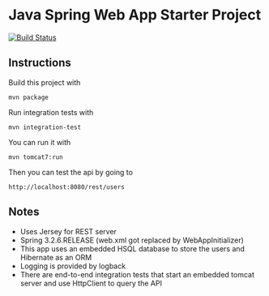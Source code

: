 Java Spring Web App Starter Project
=============================

[![Build Status](https://travis-ci.org/jtuchscherer/java-starter.png)](https://travis-ci.org/jtuchscherer/java-starter)


Instructions
------------

Build this project with

    mvn package

Run integration tests with

    mvn integration-test

You can run it with

    mvn tomcat7:run

Then you can test the api by going to

    http://localhost:8080/rest/users

Notes
------------

* Uses Jersey for REST server
* Spring 3.2.6.RELEASE (web.xml got replaced by WebAppInitializer)
* This app uses an embedded HSQL database to store the users and Hibernate as an ORM
* Logging is provided by logback
* There are end-to-end integration tests that start an embedded tomcat server and use HttpClient to query the API
